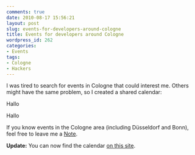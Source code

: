 ```yaml
---
comments: true
date: 2010-08-17 15:56:21
layout: post
slug: events-for-developers-around-cologne
title: Events for developers around Cologne
wordpress_id: 262
categories:
- Events
tags:
- Cologne
- Hackers
---
```


I was tired to search for events in Cologne that could interest me. Others might have the same problem, so I created a shared calendar:



Hallo

Hallo

If you know events in the Cologne area (including Düsseldorf and Bonn), feel free to leave me a [Note](mailto:bodo@bitboxer.de?subject=Events).

**Update:** You can now find the calendar [on this site](http://hackers.bitboxer.de/).
